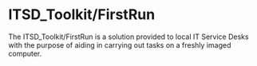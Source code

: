 ITSD_Toolkit/FirstRun
==============

The ITSD_Toolkit/FirstRun is a solution provided to local IT Service Desks with the purpose of aiding in carrying out tasks on a freshly imaged computer.
